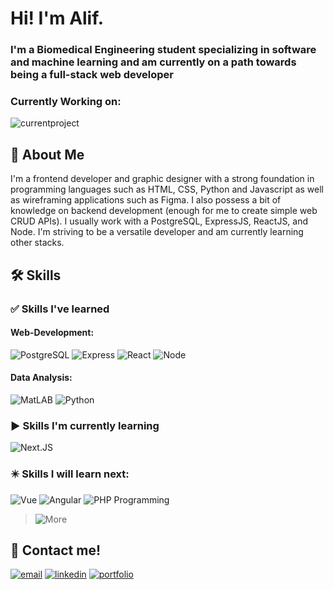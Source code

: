
# Hi! I'm Alif.
### I'm a Biomedical Engineering student specializing in software and machine learning and am currently on a path towards being a full-stack web developer

### Currently Working on: 
![currentproject](https://img.shields.io/badge/Hephaestus_Creative_Labs_|_Company_Website-fdf0d5?style=for-the-badge)

## 🚀 About Me
I'm a frontend developer and graphic designer with a strong foundation in programming languages such as HTML, CSS, Python and Javascript as well as wireframing applications such as Figma. I also possess a bit of knowledge on backend development (enough for me to create simple web CRUD APIs). I usually work with a PostgreSQL, ExpressJS, ReactJS, and Node. I'm striving to be a versatile developer and am currently learning other stacks.


## 🛠 Skills
### ✅ Skills I've learned
#### Web-Development:
![PostgreSQL](https://img.shields.io/badge/postgressql+Prisma-blue?style=for-the-badge)
![Express](https://img.shields.io/badge/express-red?style=for-the-badge)
![React](https://img.shields.io/badge/react-lightblue?style=for-the-badge)
![Node](https://img.shields.io/badge/node-green?style=for-the-badge)
#### Data Analysis:
![MatLAB](https://img.shields.io/badge/MatLAB-orange?style=for-the-badge)
![Python](https://img.shields.io/badge/Python-blue?style=for-the-badge)
### ▶️ Skills I'm currently learning
![Next.JS](https://img.shields.io/badge/Next.JS-black?style=for-the-badge)
### ✴️ Skills I will learn next:
![Vue](https://img.shields.io/badge/VueJS-sage?style=for-the-badge)
![Angular](https://img.shields.io/badge/Angular-red?style=for-the-badge)
![PHP Programming](https://img.shields.io/badge/PHP-purple?style=for-the-badge)
>![More](https://img.shields.io/badge/more_to_come...-black?style=for-the-badge)
## 🔗 Contact me!

[![email](https://img.shields.io/badge/Gmail-D14836?style=for-the-badge&logo=gmail&logoColor=white)](mrizkyalifian2001@gmail.com)
[![linkedin](https://img.shields.io/badge/linkedin-0A66C2?style=for-the-badge&logo=linkedin&logoColor=white)](https://www.linkedin.com/in/mrizkyalifian/)
[![portfolio](https://img.shields.io/badge/Instagram-E4405F?style=for-the-badge&logo=instagram&logoColor=white)](https://www.instagram.com/rzfiann/)

